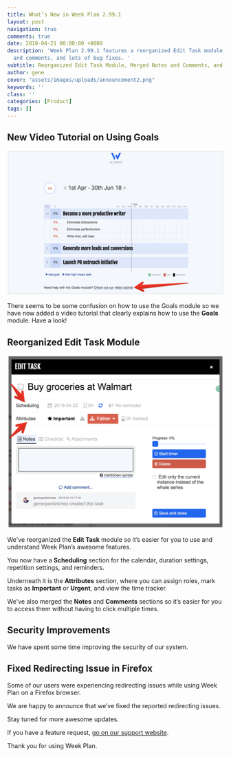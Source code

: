 ```yaml
---
title: What’s New in Week Plan 2.99.1
layout: post
navigation: true
comments: true
date: 2018-04-21 00:00:00 +0000
description: 'Week Plan 2.99.1 features a reorganized Edit Task module, merged notes
  and comments, and lots of bug fixes. '
subtitle: Reorganized Edit Task Module, Merged Notes and Comments, and More
author: gene
cover: "assets/images/uploads/announcement2.png"
keywords: ''
class: ''
categories: [Product]
tags: []
---
```

## New Video Tutorial on Using Goals

![Tutorial video on Goals](/assets/images/uploads/goals-video.png)

There seems to be some confusion on how to use the Goals module so we have now added a video tutorial that clearly explains how to use the **Goals** module. Have a look!

## Reorganized Edit Task Module

![Task edit modal reorganized](/assets/images/uploads/tasks.png)

We've reorganized the **Edit Task** module so it’s easier for you to use and understand Week Plan’s awesome features. 

You now have a **Scheduling** section for the calendar, duration settings, repetition settings, and reminders. 

Underneath it is the **Attributes** section, where you can assign roles, mark tasks as **Important** or **Urgent**, and view the time tracker.

We've also merged the **Notes** and **Comments** sections so it’s easier for you to access them without having to click multiple times.

## Security Improvements

We have spent some time improving the security of our system. 

## Fixed Redirecting Issue in Firefox

Some of our users were experiencing redirecting issues while using Week Plan on a Firefox browser. 

We are happy to announce that we’ve fixed the reported redirecting issues. 

Stay tuned for more awesome updates. 

If you have a feature request, [go on our support website](https://support.weekplan.net). 

Thank you for using Week Plan.